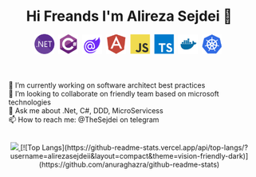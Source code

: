 <div align="center">
<h1>Hi Freands I'm Alireza Sejdei 👋</h1>

<div>
  <img src="https://github.com/AlirezaSejdeii/alirezasejdeii/blob/main/dotnet-svgrepo-com.svg" title=".Net" alt=".Net" width="40" height="40"/>&nbsp;
  <img src="https://raw.githubusercontent.com/devicons/devicon/master/icons/csharp/csharp-original.svg" title=".Net" alt=".Net" width="40" height="40"/>&nbsp;
  <img src="https://github.com/AlirezaSejdeii/alirezasejdeii/blob/main/blazor.svg" title="Blazor" alt="Blazor" width="40" height="40"/>&nbsp;
  <img src="https://raw.githubusercontent.com/devicons/devicon/master/icons/angularjs/angularjs-plain.svg" title="Angular" alt="Angular" width="40" height="40"/>&nbsp;
  <img src="https://raw.githubusercontent.com/devicons/devicon/master/icons/javascript/javascript-original.svg" title="Angular" alt="Angular" width="40" height="40"/>&nbsp;
  <img src="https://raw.githubusercontent.com/devicons/devicon/master/icons/typescript/typescript-original.svg" title="Angular" alt="Angular" width="40" height="40"/>&nbsp;
  <img src="https://github.com/AlirezaSejdeii/alirezasejdeii/blob/main/docker-svgrepo-com.svg" title="docker" alt="docker" width="40" height="40"/>&nbsp;
  <img src="https://github.com/AlirezaSejdeii/alirezasejdeii/blob/main/kubernetes-svgrepo-com.svg" title="kubernetes"  alt="kubernetes" width="40" height="40"/>&nbsp;
</div>
</div>
<br>
<br>
<br>

<div style="margin-left:10px" align="left"> 
 🔭 I’m currently working on software architect best practices
 <br>
 👯 I’m looking to collaborate on friendly team based on microsoft technologies
 <br>
 💬 Ask me about .Net, C#, DDD, MicroServicess
 <br>
 📫 How to reach me: @TheSejdei on telegram
<br>
<br>
</div>



<p align="center">
 <a href="#" alt="Moien Tajik's github stats">
  <img src="https://github-readme-stats.vercel.app/api?username=alirezasejdeii&theme=tokyonight&show_icons=true" />
 </a>
 [![Top Langs](https://github-readme-stats.vercel.app/api/top-langs/?username=alirezasejdeii&layout=compact&theme=vision-friendly-dark)](https://github.com/anuraghazra/github-readme-stats)
</p>





